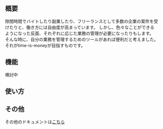 ## 概要
隙間時間でバイトしたり副業したり、フリーランスとして多数の企業の案件を受けたりと、働き方には自由度が高まっています。
しかし、色々なことができるようになった反面、それぞれに応じた業務の管理が必要になったりもします。
そんな時に、自分の業務を管理するためのツールがあれば便利だと考えました。
それがtime-is-moneyが目指すものです。

## 機能
検討中

## 使い方

## その他
その他のドキュメントは[こちら](docs)